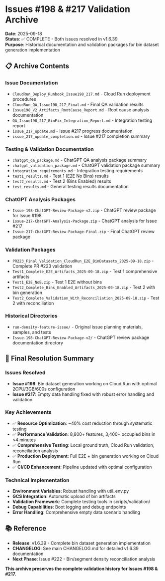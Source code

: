 # Issues #198 & #217 Validation Archive

**Date**: 2025-09-18  
**Status**: ✅ COMPLETE - Both issues resolved in v1.6.39  
**Purpose**: Historical documentation and validation packages for bin dataset generation implementation

## 📋 **Archive Contents**

### **Issue Documentation**
- `CloudRun_Deploy_Runbook_Issue198_217.md` - Cloud Run deployment procedures
- `CloudRun_QA_Issue198_217_Final.md` - Final QA validation results
- `Issue198_V2_Artifacts_RootCause_Report.md` - Root cause analysis documentation
- `QA_Issue198_217_BinFix_Integration_Report.md` - Integration testing report
- `issue_217_update.md` - Issue #217 progress documentation
- `issue_217_update_completion.md` - Issue #217 completion summary

### **Testing & Validation Documentation**
- `chatgpt_qa_package.md` - ChatGPT QA analysis package summary
- `chatgpt_validation_package.md` - ChatGPT validation package summary
- `integration_requirements.md` - Integration testing requirements
- `test1_results.md` - Test 1 (E2E No Bins) results
- `test2_results.md` - Test 2 (Bins Enabled) results
- `test_results.md` - General testing results documentation

### **ChatGPT Analysis Packages**
- `Issue-198-ChatGPT-Review-Package-v2.zip` - ChatGPT review package for Issue #198
- `Issue-217-ChatGPT-Analysis-Package.zip` - ChatGPT analysis for Issue #217
- `Issue-217-ChatGPT-Review-Package-Final.zip` - Final ChatGPT review package

### **Validation Packages**
- `PR223_Final_Validation_CloudRun_E2E_BinDatasets_2025-09-18.zip` - Complete PR #223 validation
- `Test1_Complete_E2E_Artifacts_2025-09-18.zip` - Test 1 comprehensive artifacts
- `Test1_E2E_NoB.zip` - Test 1 E2E without bins
- `Test2_Complete_Bins_Enabled_Artifacts_2025-09-18.zip` - Test 2 with bin generation
- `Test2_Complete_Validation_With_Reconciliation_2025-09-18.zip` - Test 2 with reconciliation

### **Historical Directories**
- `run-density-feature-issue/` - Original issue planning materials, samples, and tests
- `Issue-198-ChatGPT-Review-Package-v2/` - ChatGPT review package documentation directory

## 🎯 **Final Resolution Summary**

### **Issues Resolved**
- **Issue #198**: Bin dataset generation working on Cloud Run with optimal 2CPU/3GB/600s configuration
- **Issue #217**: Empty data handling fixed with robust error handling and validation

### **Key Achievements**
- ✅ **Resource Optimization**: ~40% cost reduction through systematic testing
- ✅ **Performance Validation**: 8,800+ features, 3,400+ occupied bins in <4 minutes
- ✅ **Comprehensive Testing**: Local ground truth, Cloud Run validation, reconciliation analysis
- ✅ **Production Deployment**: Full E2E + bin generation working on Cloud Run
- ✅ **CI/CD Enhancement**: Pipeline updated with optimal configuration

### **Technical Implementation**
- **Environment Variables**: Robust handling with util_env.py
- **GCS Integration**: Automatic upload of bin artifacts
- **Validation Framework**: Complete testing tools in scripts/validation/
- **Debug Capabilities**: Boot logging and debug endpoints
- **Error Handling**: Comprehensive empty data scenario handling

## 📚 **Reference**
- **Release**: v1.6.39 - Complete bin dataset generation implementation
- **CHANGELOG**: See main CHANGELOG.md for detailed v1.6.39 documentation
- **Next Phase**: Issue #222 - Bin/segment density reconciliation analysis

**This archive preserves the complete validation history for Issues #198 & #217.**
